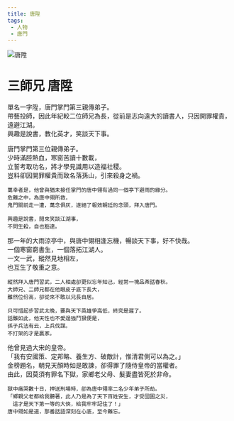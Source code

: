 ```yaml
---
title: 唐陞
tags:
 - 人物
 - 唐門
---
```


![唐陞](/images/characters/icon_brother3.png)
# 三師兄 唐陞
單名一字陞，唐門掌門第三親傳弟子。  
帶藝投師，因此年紀較二位師兄為長，從前是志向遠大的讀書人，只因開罪權貴，遠避江湖。  
興趣是說書，教化英才，笑談天下事。

<Tabs>
  <Tab title="列傳一">
	唐門掌門第三位親傳弟子。<br>
	少時滿腔熱血，寒窗苦讀十數載，<br>
	立誓考取功名，將才學見識用以造福社稷。<br>
	豈料卻因開罪權貴而致名落孫山，引來殺身之禍。
	
	萬幸者是，他曾與猶未接任掌門的唐中翎有過同一個亭下避雨的緣分。
	危難之中，為唐中翎所救，
	鬼門關前走一遭，萬念俱灰，遂絕了報效朝廷的念頭，拜入唐門。
	
	興趣是說書，閒來笑談江湖事，
	不問生殺，自也豁達。
  </Tab>
  <Tab title="列傳二">
	那一年的大雨涼亭中，與唐中翎相逢忘機，暢談天下事，好不快哉。<br>
	一個寒窗窮書生，一個落拓江湖人。<br>
	一文一武，縱然見地相左，<br>
	也互生了敬重之意。
	
	縱然拜入唐門習武，二人相處卻更似忘年知己，經常一塊品茶話春秋。
	大師兄、二師兄都在他眼皮子底下長大，
	雖然位份高，卻從來不敢以兄長自居。
	
	只可惜起步習武太晚，要與天下英雄爭高低，終究是遲了。
	話雖如此，他天性也不愛逞強鬥狠便是，
	孫子兵法有云，上兵伐謀。
	不打架的才是贏家。
  </Tab>
  <Tab title="列傳三">
	他曾見過大宋的皇帝。<br>
	「我有安國策、定邦略、養生方、破敵計，惟清君側可以為之。」<br>
	金榜題名，朝見天顏時如是敢諫，卻得罪了隨侍皇帝的當權者。<br>	
	由此，因莫須有罪名下獄，家鄉老父母、髮妻盡皆死於非命。
	
	獄中痛哭數十日，押送刑場時，卻為唐中翎率二名少年弟子所劫。
	「鄉親父老都給我聽著，此人乃是為了天下百姓安生，才受囹圄之災，
	　這才是天下第一等的大俠，給我牢牢記住了！」
	唐中翎如是道，那番話語深刻在心底，至今難忘。
  </Tab>
</Tabs>